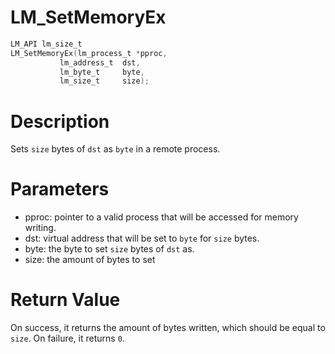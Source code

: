# LM_SetMemoryEx

```c
LM_API lm_size_t
LM_SetMemoryEx(lm_process_t *pproc,
           lm_address_t  dst,
           lm_byte_t     byte,
           lm_size_t     size);
```

# Description

Sets `size` bytes of `dst` as `byte` in a remote process.

# Parameters

- pproc: pointer to a valid process that will be accessed for memory writing.
- dst: virtual address that will be set to `byte` for `size` bytes.
- byte: the byte to set `size` bytes of `dst` as.
- size: the amount of bytes to set

# Return Value

On success, it returns the amount of bytes written, which should be equal to `size`. On failure, it returns `0`.

